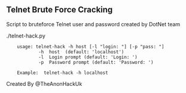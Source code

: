 ## Telnet Brute Force Cracking

Script to bruteforce Telnet user and password created by DotNet team

./telnet-hack.py

        usage: telnet-hack -h host [-l "login: "] [-p "pass: "]
                -h  host  (default: 'localhost')
                -l  Login prompt (default: 'Login: ')
                -p  Password prompt (default: 'Password: ')

        Example:  telnet-hack -h localhost

Created By @TheAnonHackUk
